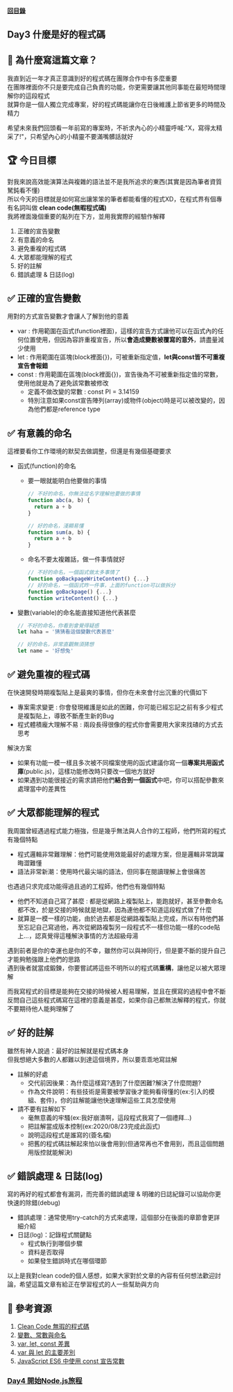 #### [回目錄](../README.md)
## Day3 什麼是好的程式碼

🤔 為什麼寫這篇文章？
----
我直到近一年才真正意識到好的程式碼在團隊合作中有多麼重要  
在團隊裡面你不只是要完成自己負責的功能，你更需要讓其他同事能在最短時間理解你的這段程式  
就算你是一個人獨立完成專案，好的程式碼能讓你在日後維護上節省更多的時間及精力  

希望未來我們回頭看一年前寫的專案時，不祈求內心的小精靈呼喊:"X，寫得太精采了!"，只希望內心的小精靈不要滿嘴髒話就好  

🏆 今日目標
----
對我來說高效能演算法與複雜的語法並不是我所追求的東西(其實是因為筆者資質駑鈍看不懂)  
所以今天的目標就是如何寫出讓笨笨的筆者都能看懂的程式XD，在程式界有個專有名詞叫做 **clean code(無暇程式碼)**  
我將裡面幾個重要的點列在下方，並用我實際的經驗作解釋
1. 正確的宣告變數
2. 有意義的命名
3. 避免重複的程式碼
4. 大眾都能理解的程式
5. 好的註解
6. 錯誤處理 & 日誌(log)

✅ 正確的宣告變數
----
用對的方式宣告變數才會讓人了解到他的意義  
* var : 作用範圍在函式(function裡面)，這樣的宣告方式讓他可以在函式內的任何位置使用，但因為容許重複宣告，所以**會造成變數被覆寫的意外**，請盡量減少使用
* let : 作用範圍在區塊(block裡面{})，可被重新指定值，**let與const皆不可重複宣告會報錯**
* const : 作用範圍在區塊(block裡面{})，宣告後為不可被重新指定值的常數，使用他就是為了避免該常數被修改
    * 定義不做改變的常數 : const PI = 3.14159
    * 特別注意如果const宣告陣列(array)或物件(object)時是可以被改變的，因為他們都是reference type

✅ 有意義的命名
----
這裡要看你工作環境的默契去做調整，但還是有幾個基礎要求  
* 函式(function)的命名
    * 要一眼就能明白他要做的事情
        ```js
        // 不好的命名，你無法從名字理解他要做的事情
        function abc(a, b) {
          return a + b
        }

        // 好的命名，淺顯易懂
        function sum(a, b) {
          return a + b
        }
        ```
    * 命名不要太複雜話，做一件事情就好
        ```js
        // 不好的命名，一個函式做太多事情了
        function goBackpageWriteContent() {...}
        // 好的命名，一個函式昨一件事，上面的function可以做拆分
        function goBackpage() {...}
        function writeContent() {...}
        ```
  
* 變數(variable)的命名能直接知道他代表甚麼
  ```js
  // 不好的命名，你看到會覺得疑惑
  let haha = '猜猜看這個變數代表甚麼'

  // 好的命名，非常直觀無須猜想
  let name = '好想兔'
  ```

✅ 避免重複的程式碼
----
在快速開發時期複製貼上是最爽的事情，但你在未來會付出沉重的代價如下  
* 專案需求變更 : 你會發現維護是如此的困難，你可能已經忘記之前有多少程式是複製貼上，導致不斷產生新的Bug
* 程式體積龐大理解不易 : 兩段長得很像的程式你會需要用大家來找碴的方式去思考

解決方案
* 如果有功能一模一樣且多次被不同檔案使用的函式建議你寫一個**專案共用函式庫**(public.js)，這樣功能修改時只要改一個地方就好
* 如果遇到功能很接近的需求請把他們**結合到一個函式**中吧，你可以搭配參數來處理當中的差異性

✅ 大眾都能理解的程式
----
我周圍曾經遇過程式能力極強，但是幾乎無法與人合作的工程師，他們所寫的程式有幾個特點
* 程式邏輯非常難理解：他們可能使用效能最好的處理方案，但是邏輯非常跳躍晦澀難懂
* 語法非常新潮：使用時代最尖端的語法，但同事在閱讀理解上會很痛苦  

也遇過只求完成功能得過且過的工程師，他們也有幾個特點
* 他們不知道自己寫了甚麼 : 都是從網路上複製貼上，能跑就好，甚至參數命名都不改，於是交接的時候就是地獄，因為連他都不知道這段程式做了什麼
* 就算是一模一樣的功能，由於過去都是從網路複製貼上完成，所以有時他們甚至忘記自己寫過他，再次從網路複製另一段程式不一樣但功能一樣的code貼上...，認真覺得這種解決事情的方法超級母湯  

遇到前者是你的幸運也是你的不幸，雖然你可以與神同行，但是要不斷的提升自己才能夠勉強跟上他們的思路  
遇到後者就當成鍛鍊，你要嘗試將這些不明所以的程式碼**重構**，讓他足以被大眾理解  

而我寫程式的目標是能夠在交接的時候被人輕易理解，並且在撰寫的過程中會不斷反問自己這些程式碼寫在這裡的意義是甚麼，如果你自己都無法解釋的程式，你就不要期待他人能夠理解了  

✅ 好的註解
---
雖然有神人說過：最好的註解就是程式碼本身  
但我想絕大多數的人都難以到達這個境界，所以要乖乖地寫註解
* 註解的好處
    * 交代前因後果：為什麼這樣寫?遇到了什麼困難?解決了什麼問題?
    * 作為文件說明：有些技術是需要被學習後才能夠看得懂的(ex:引入的模組、套件)，你的註解能讓他快速理解這些工具怎麼使用
* 請不要有註解如下
    * 毫無意義的牢騷(ex:我好崩潰啊，這段程式我寫了一個禮拜...)
    * 把註解當成版本控制(ex:2020/08/23完成此函式)
    * 說明這段程式是誰寫的(簽名檔)
    * 把舊的程式碼註解起來怕以後會用到(但通常再也不會用到，而且這個問題用版控就能解決)

✅ 錯誤處理 & 日誌(log)
---
寫的再好的程式都會有漏洞，而完善的錯誤處理 & 明確的日誌紀錄可以協助你更快速的除錯(debug)
* 錯誤處理：通常使用try-catch的方式來處理，這個部分在後面的章節會更詳細介紹
* 日誌(log)：記錄程式關鍵點
    * 程式執行到哪個步驟
    * 資料是否取得
    * 如果發生錯誤時式在哪個環節  

以上是我對clean code的個人感想，如果大家對於文章的內容有任何想法歡迎討論，希望這篇文章有給正在學習程式的人一些幫助與方向

📖 參考資源
----
1. [Clean Code 無瑕的程式碼](https://medium.com/%E6%89%8B%E5%AF%AB%E7%AD%86%E8%A8%98/clean-code-index-51e209cc47db)
2. [變數、常數與命名](https://eyesofkids.gitbooks.io/javascript-start-from-es6/content/part3/var_const_naming.html)
3. [var, let, const 差異](https://medium.com/@totoroLiu/javascript-var-let-const-%E5%B7%AE%E7%95%B0-e3d930521230)
4. [var 與 let 的主要差別](https://medium.com/@realdennis/%E9%96%92%E8%81%8A-var%E8%88%87let%E7%9A%84%E6%87%B6%E4%BA%BA%E5%8C%85-javascript-b5a3f40ee28d)
5. [JavaScript ES6 中使用 const 宣告常數](https://pjchender.blogspot.com/2017/01/const.html)
### [Day4 開始Node.js旅程](/day4/README.md)